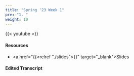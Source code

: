 ```yaml
---
title: "Spring '23 Week 1"
pre: "1. "
weight: 10
---
```


{{< youtube  >}}

#### Resources

* <a href="{{<relref "./slides">}}" target="_blank">Slides</a>

#### Edited Transcript
  